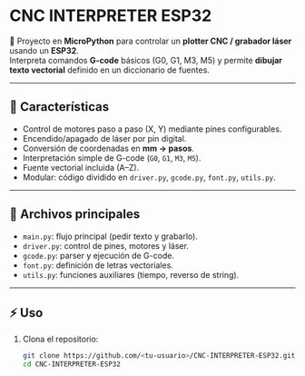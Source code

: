 # CNC INTERPRETER ESP32

📌 Proyecto en **MicroPython** para controlar un **plotter CNC / grabador láser** usando un **ESP32**.  
Interpreta comandos **G-code** básicos (G0, G1, M3, M5) y permite **dibujar texto vectorial** definido en un diccionario de fuentes.

---

## 🚀 Características
- Control de motores paso a paso (X, Y) mediante pines configurables.
- Encendido/apagado de láser por pin digital.
- Conversión de coordenadas en **mm → pasos**.
- Interpretación simple de G-code (`G0`, `G1`, `M3`, `M5`).
- Fuente vectorial incluida (A–Z).
- Modular: código dividido en `driver.py`, `gcode.py`, `font.py`, `utils.py`.

---

## 📂 Archivos principales
- `main.py`: flujo principal (pedir texto y grabarlo).
- `driver.py`: control de pines, motores y láser.
- `gcode.py`: parser y ejecución de G-code.
- `font.py`: definición de letras vectoriales.
- `utils.py`: funciones auxiliares (tiempo, reverso de string).

---

## ⚡ Uso

1. Clona el repositorio:
   ```bash
   git clone https://github.com/<tu-usuario>/CNC-INTERPRETER-ESP32.git
   cd CNC-INTERPRETER-ESP32
